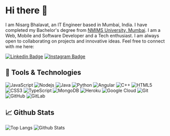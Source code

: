 # Hi there 👋

I am Nisarg Bhalavat, an IT Engineer based in Mumbai, India. I have completed my Bachelor's degree from [NMIMS University, Mumbai](https://www.nmims.edu/). I am a Web, Mobile and Software Developer and a Tech enthusiast. I am always open to collaborating on projects and innovative ideas. Feel free to connect with me here:

[![Linkedin Badge](https://img.shields.io/badge/-Nisarg_Bhalavat-blue?style=for-the-badge&logo=Linkedin&logoColor=white&link=https://www.linkedin.com/in/nisarg-bhalavat/)](https://www.linkedin.com/in/nisarg-bhalavat/)
[![Instagram Badge](https://img.shields.io/badge/-bhalavat.nisarg-purple?style=for-the-badge&logo=instagram&logoColor=white&link=https://www.instagram.com/bhalavat.nisarg/)](https://www.instagram.com/bhalavat.nisarg/)


## 🔧 Tools & Technologies
![JavaScript](https://img.shields.io/badge/-JavaScript-black?style=flat-square&logo=javascript)
![Nodejs](https://img.shields.io/badge/-Nodejs-F7F7F7?style=flat-square&logo=Node.js)
![Java](https://img.shields.io/badge/-Java-EC2025?style=flat-square&logo=java&logoColor=white)
![Python](https://img.shields.io/badge/-Python-F7CC41?style=flat-square&logo=Python)
![Angular](https://img.shields.io/badge/-Angular-DE0B08?style=flat-square&logo=angular)
![C++](https://img.shields.io/badge/-C++-00599C?style=flat-square&logo=c)
![HTML5](https://img.shields.io/badge/-HTML5-E34F26?style=flat-square&logo=html5&logoColor=white)
![CSS3](https://img.shields.io/badge/-CSS3-1572B6?style=flat-square&logo=css3)
![TypeScript](https://img.shields.io/badge/-TypeScript-007ACC?style=flat-square&logo=typescript)
![MongoDB](https://img.shields.io/badge/-MongoDB-black?style=flat-square&logo=mongodb)
![Heroku](https://img.shields.io/badge/-Heroku-430098?style=flat-square&logo=heroku)
![Google Cloud](https://img.shields.io/badge/Google%20Cloud-black?style=flat-square&logo=google-cloud)
![Git](https://img.shields.io/badge/-Git-black?style=flat-square&logo=git)
![GitHub](https://img.shields.io/badge/-GitHub-181717?style=flat-square&logo=github)
![GitLab](https://img.shields.io/badge/-GitLab-FCA121?style=flat-square&logo=gitlab)


## &#x1f4c8; Github Stats
![Top Langs](https://github-readme-stats.vercel.app/api/top-langs/?username=bhalavat-nisarg)
![Github Stats](https://github-readme-stats.vercel.app/api?username=bhalavat-nisarg&count_private=true&show_icons=true&include_all_commits=true&line_height=40)

<!--
**bhalavat-nisarg/bhalavat-nisarg** is a ✨ _special_ ✨ repository because its `README.md` (this file) appears on your GitHub profile.

Here are some ideas to get you started:

- 🔭 I’m currently working on ...
- 🌱 I’m currently learning ...
- 👯 I’m looking to collaborate on ...
- 🤔 I’m looking for help with ...
- 💬 Ask me about ...
- 📫 How to reach me: ...
- 😄 Pronouns: ...
- ⚡ Fun fact: ...
-->
